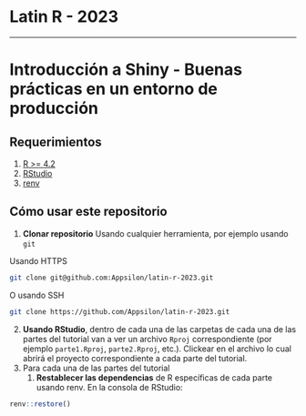# Latin R - 2023
---
# Introducción a Shiny - Buenas prácticas en un entorno de producción

## Requerimientos
1. [R >= 4.2](https://www.r-project.org/)
2. [RStudio](https://posit.co/products/open-source/rstudio/)
3. [renv](https://rstudio.github.io/renv/articles/renv.html)

## Cómo usar este repositorio

1. **Clonar repositorio**
Usando cualquier herramienta, por ejemplo usando `git`  
  
Usando HTTPS  
```bash
git clone git@github.com:Appsilon/latin-r-2023.git
```
O usando SSH  
```bash
git clone https://github.com/Appsilon/latin-r-2023.git
```


2. **Usando RStudio**, dentro de cada una de las carpetas de cada una de las partes del tutorial van a ver un archivo `Rproj` correspondiente (por ejemplo `parte1.Rproj`, `parte2.Rproj`, etc.). Clickear en el archivo lo cual abrirá el proyecto correspondiente a cada parte del tutorial. 
3. Para cada una de las partes del tutorial
   1. **Restablecer las dependencias** de R específicas de cada parte usando renv. En la consola de RStudio:
```R
renv::restore()
```
